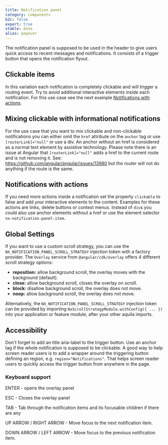 ```yaml
---
title: Notification panel
category: components
b2c: false
expert: true
stable: done
alias: popover
---
```


The notification panel is supposed to be used in the header to give users quick access to recent messages and notifications. It consists of a trigger button that opens the notification flyout.

## Clickable items

In this variation each notification is completely clickable and will trigger a routing event. Try to avoid additional interactive elements inside each notification. For this use case see the next example [Notifications with actions](./documentation/notification-panel/overview#notifications-with-actions).

<!-- example(notification-panel-clickable) -->

## Mixing clickable with informational notifications

For the use case that you want to mix clickable and non-clickable notifications you can either omit the `href` attribute on the `anchor` tag or use `[routerLink]="null"` or use a div. An anchor without an href is considered as a normal text element by assistive technology. Please note there is an issue at Angular that `[routerLink]="null"` adds a href to the current route and is not removing it. See: https://github.com/angular/angular/issues/13980 but the router will not do anything if the route is the same.

<!-- example(notification-panel-mixed) -->

## Notifications with actions

If you need more actions inside a notification set the property `clickable` to false and add your interactive elements to the content. Examples for these actions are links, delete buttons or context menus. Instead of `div`s you could also use anchor elements without a href or use the element selector `nx-notification-panel-item`.

<!-- example(notification-panel-actions) -->

## Global Settings

If you want to use a custom scroll strategy, you can use the `NX_NOTIFICATION_PANEL_SCROLL_STRATEGY` injection token with a factory provider. The `Overlay` service from `@angular/cdk/overlay` offers 4 different scroll strategy options:

-   **reposition:** allow background scroll, the overlay moves with the background (default).
-   **close:** allow background scroll, closes the overlay on scroll.
-   **block:** disallow background scroll, the overlay does not move.
-   **noop:** allow background scroll, the overlay does not move.

<!-- example(notification-panel-scroll-strategy-provider) -->

Alternatively, the `NX_NOTIFICATION_PANEL_SCROLL_STRATEGY` injection token can be provided by importing `NxScrollStrategyModule.withConfig({ ... })` into your application or feature module, after your other aquila imports.

## Accessibility

Don't forget to add an title aria-label to the trigger button. Use an anchor tag if the whole notification is supposed to be clickable. A good way to help screen reader users is to add a wrapper around the triggering button defining an region, e.g. `region="Notifications"`. That helps screen reader users to quickly access the trigger button from anywhere in the page.

### Keyboard support

ENTER - opens the overlay panel

ESC - Closes the overlay panel

TAB - Tab through the notification items and its focusable children if there are any

UP ARROW / RIGHT ARROW - Move focus to the next notification item.

DOWN ARROW / LEFT ARROW - Move focus to the previous notification item.
